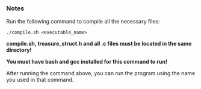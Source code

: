 ### Notes
Run the following command to compile all the necessary files:
```
./compile.sh <executable_name>
```
**compile.sh, treasure_struct.h and all .c files must be located in the same directory!**

**You must have bash and gcc installed for this command to run!**

After running the command above, you can run the program using the name you used in that command.
